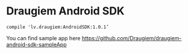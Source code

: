 Draugiem Android SDK
===========

```
compile 'lv.draugiem:AndroidSDK:1.0.1’
```


You can find sample app here https://github.com/Draugiem/draugiem-android-sdk-sampleApp
